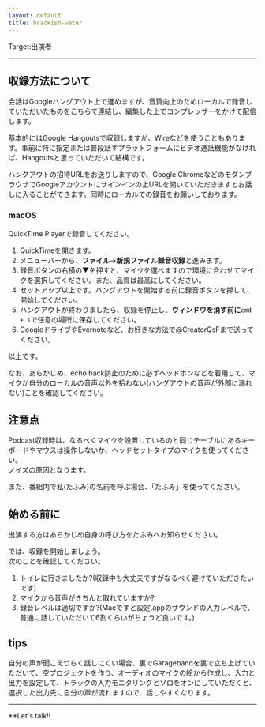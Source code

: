 ```yaml
---
layout: default
title: brackish-water
---
```


Target:出演者

---

## 収録方法について

会話はGoogleハングアウト上で進めますが、音質向上のためローカルで録音していただいたものをこちらで連結し、編集した上でコンプレッサーをかけて配信します。

基本的にはGoogle Hangoutsで収録しますが、Wireなどを使うこともあります。事前に特に指定または普段話すプラットフォームにビデオ通話機能がなければ、Hangoutsと思っていただいて結構です。

ハングアウトの招待URLをお送りしますので、Google ChromeなどのモダンブラウザでGoogleアカウントにサインインの上URLを開いていただきますとお話しに入ることができます。同時にローカルでの録音をお願いしております。

### macOS

QuickTime Playerで録音してください。

1. QuickTimeを開きます。
2. メニューバーから、**ファイル**→**新規ファイル録音収録**と進みます。
3. 録音ボタンの右横の▼を押すと、マイクを選べますので環境に合わせてマイクを選択してください。また、品質は最高にしてください。
4. セットアップ以上です。ハングアウトを開始する前に録音ボタンを押して、開始してください。
5. ハングアウトが終わりましたら、収録を停止し、**ウィンドウを消す前に**`cmd + s`で任意の場所に保存してください。
6. GoogleドライブやEvernoteなど、お好きな方法で@CreatorQsFまで送ってください。

以上です。

なお、あらかじめ、echo back防止のために必ずヘッドホンなどを着用して、マイクが自分のローカルの音声以外を拾わない(ハングアウトの音声が外部に漏れない)ことを確認してください。

## 注意点

Podcast収録時は、なるべくマイクを設置しているのと同じテーブルにあるキーボードやマウスは操作しないか、ヘッドセットタイプのマイクを使ってください。  
ノイズの原因となります。

また、番組内で私(たふみ)の名前を呼ぶ場合、「たふみ」を使ってください。

## 始める前に

出演する方はあらかじめ自身の呼び方をたふみへお知らせください。

では、収録を開始しましょう。  
次のことを確認してください。

1. トイレに行きましたか?(収録中も大丈夫ですがなるべく避けていただきたいです)
2. マイクから音声がきちんと取れていますか?
3. 録音レベルは適切ですか?(Macですと設定.appのサウンドの入力レベルで、普通に話していただいて6割くらいがちょうど良いです。)

## tips

自分の声が聞こえづらく話しにくい場合、裏でGaragebandを裏で立ち上げていただいて、空プロジェクトを作り、オーディオのマイクの絵から作成し、入力と出力を設定して、トラックの入力モニタリングとソロをオンにしていただくと、選択した出力先に自分の声が流れますので、話しやすくなります。

---

**Let's talk!!
